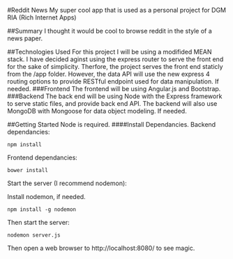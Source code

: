 #Reddit News
My super cool app that is used as a personal project for DGM RIA (Rich Internet Apps)

##Summary
I thought it would be cool to browse reddit in the style of a news paper.

##Technologies Used
For this project I will be using a modifided MEAN stack.
I have decided aginst using the express router to serve the front end for the sake of simplicity. Therfore, the project serves the front end staticly from the /app folder. However, the data API will use the new express 4 routing options to provide RESTful endpoint used for data manipulation. If needed.
###Frontend
The frontend will be using Angular.js and Bootstrap.
###Backend
The back end will be using Node with the Express framework to serve static files, and provide back end API. The backend will also use MongoDB with Mongoose for data object modeling. If needed. 

##Getting Started
Node is required.
####Install Dependancies.
Backend dependancies:

    npm install
Frontend dependancies:

    bower install

Start the server (I recommend nodemon):

Install nodemon, if needed.

    npm install -g nodemon

Then start the server:

    nodemon server.js
    
Then open a web browser to http://localhost:8080/ to see magic.
